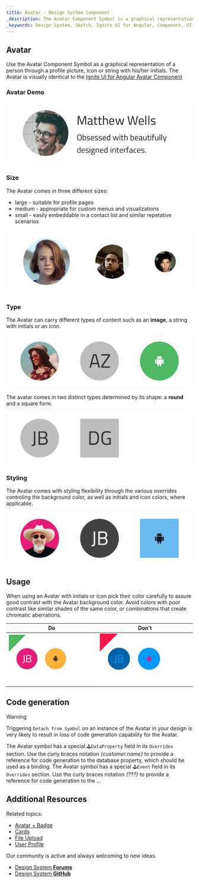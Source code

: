 ```yaml
---
title: Avatar - Design System Component
_description: The Avatar Component Symbol is a graphical representation of personal information. 
_keywords: Design System, Sketch, Ignite UI for Angular, Component, UI Library, Widgets
---
```


## Avatar

Use the Avatar Component Symbol as a graphical representation of a person through a profile picture, icon or string with his/her initials.
The Avatar is visually identical to the [Ignite UI for Angular Avatar Component](https://www.infragistics.com/products/ignite-ui-angular/angular/components/avatar.html)

### Avatar Demo

![](../images/avatar_demo.png)

### Size

The Avatar comes in three different sizes:

* large - suitable for profile pages
* medium - appropriate for custom menus and visualizations
* small - easily embeddable in a contact list and similar repetative scenarios

![](../images/avatar_sizes.png)

### Type

The Avatar can carry different types of content such as an **image**, a string with initials or an icon.

![](../images/avatar_content.png)

The avatar comes in two distinct types determined by its shape: a **round** and a square form.

![](../images/avatar_type.png)

### Styling

The Avatar comes with styling flexibility through the various overrides controling the background color, as well as initials and icon colors, where applicable.

![](../images/avatar_styling.png)

## Usage

When using an Avatar with initials or icon pick their color carefully to assure good contrast with the Avatar background color. Avoid colors with poor contrast like similar shades of the same color, or combinations that create chromatic aberrations.

| Do                            | Don't                           |
| ----------------------------- | ------------------------------- |
| ![](../images/avatar_do1.png) | ![](../images/avatar_dont1.png) |

## Code generation

> [!WARNING]
> Triggering `Detach from Symbol` on an instance of the Avatar in your design is very likely to result in loss of code generation capability for the Avatar.

The Avatar symbol has a special `🕹️DataProperty` field in its `Overrides` section. Use the curly braces notation _{customer.name}_ to provide a reference for code generation to the database property, which should be used as a binding.
The Avatar symbol has a special `🕹️Event` field in its `Overrides` section. Use the curly braces notation _{???}_ to provide a reference for code generation to the ...

## Additional Resources

Related topics:

* [Avatar + Badge](avatar+badge.md)
* [Cards](cards.md)
* [File Upload](fileUpload.md)
* [User Profile](userProfile.md)
  <div class="divider--half"></div>

Our community is active and always welcoming to new ideas.

* [Design System **Forums**](https://www.infragistics.com/community/forums/f/ignite-ui-for-angular)
* [Design System **GitHub**](https://github.com/IgniteUI/igniteui-angular)
